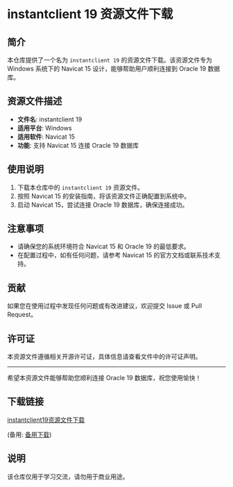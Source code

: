 # instantclient 19 资源文件下载

## 简介

本仓库提供了一个名为 `instantclient 19` 的资源文件下载。该资源文件专为 Windows 系统下的 Navicat 15 设计，能够帮助用户顺利连接到 Oracle 19 数据库。

## 资源文件描述

- **文件名**: instantclient 19
- **适用平台**: Windows
- **适用软件**: Navicat 15
- **功能**: 支持 Navicat 15 连接 Oracle 19 数据库

## 使用说明

1. 下载本仓库中的 `instantclient 19` 资源文件。
2. 按照 Navicat 15 的安装指南，将该资源文件正确配置到系统中。
3. 启动 Navicat 15，尝试连接 Oracle 19 数据库，确保连接成功。

## 注意事项

- 请确保您的系统环境符合 Navicat 15 和 Oracle 19 的最低要求。
- 在配置过程中，如有任何问题，请参考 Navicat 15 的官方文档或联系技术支持。

## 贡献

如果您在使用过程中发现任何问题或有改进建议，欢迎提交 Issue 或 Pull Request。

## 许可证

本资源文件遵循相关开源许可证，具体信息请查看文件中的许可证声明。

---

希望本资源文件能够帮助您顺利连接 Oracle 19 数据库，祝您使用愉快！

## 下载链接
[instantclient19资源文件下载](https://pan.quark.cn/s/da04944279e3) 

(备用: [备用下载](https://pan.baidu.com/s/1WW4c2yjMW8tEXmfU6248VQ?pwd=1234))

## 说明

该仓库仅用于学习交流，请勿用于商业用途。
